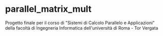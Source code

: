 # parallel_matrix_mult

Progetto finale per il corso di "Sistemi di Calcolo Parallelo e Applicazioni" della facoltà di Ingegneria Informatica dell'università di Roma - Tor Vergata
 
